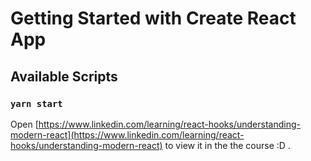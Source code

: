# Getting Started with Create React App
## Available Scripts
### `yarn start`

Open [https://www.linkedin.com/learning/react-hooks/understanding-modern-react](https://www.linkedin.com/learning/react-hooks/understanding-modern-react) to view it in the the course :D .
